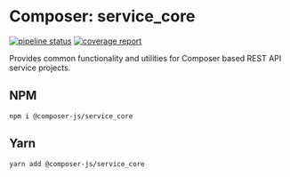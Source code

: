 # Composer: service_core

[![pipeline status](https://gitlab.com/AcceleratXR/composerjs/composer-service-core/badges/master/pipeline.svg)](https://gitlab.com/AcceleratXR/composerjs/composer-service-core/-/commits/master)
[![coverage report](https://gitlab.com/AcceleratXR/composerjs/composer-service-core/badges/master/coverage.svg)](https://gitlab.com/AcceleratXR/composerjs/composer-service-core/-/commits/master)

Provides common functionality and utilities for Composer based REST API service projects.

## NPM
```
npm i @composer-js/service_core
```

## Yarn
```
yarn add @composer-js/service_core
```
